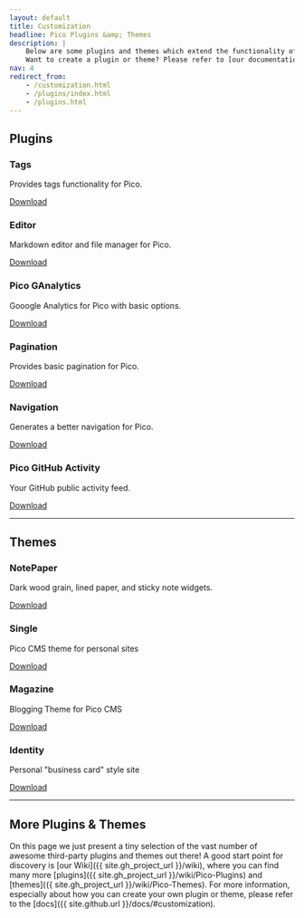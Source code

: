```yaml
---
layout: default
title: Customization
headline: Pico Plugins &amp; Themes
description: |
    Below are some plugins and themes which extend the functionality of Pico and make it even more awesome.<br />
    Want to create a plugin or theme? Please refer to [our documentation](/docs/#plugins)!
nav: 4
redirect_from:
    - /customization.html
    - /plugins/index.html
    - /plugins.html
---
```


## Plugins

<div class="one-third">
    <h3>Tags</h3>
    <p>Provides tags functionality for Pico.</p>
    <p><a href="https://github.com/PontusHorn/Pico-Tags" class="button" target="_blank">Download</a></p>
</div>
<div class="one-third">
    <h3>Editor</h3>
    <p>Markdown editor and file manager for Pico.</p>
    <p><a href="https://github.com/theshka/Pico-Editor-Plugin" class="button" target="_blank">Download</a></p>
</div>
<div class="one-third last">
    <h3>Pico GAnalytics</h3>
    <p>Gooogle Analytics for Pico with basic options. </p>
    <p><a href="https://github.com/bricebou/pico_ganalytics" class="button" target="_blank">Download</a></p>
</div>
<div class="clear"></div>

<div class="one-third">
    <h3>Pagination</h3>
    <p>Provides basic pagination for Pico.</p>
    <p><a href="https://github.com/rewdy/Pico-Pagination" class="button" target="_blank">Download</a></p>
</div>
<div class="one-third">
    <h3>Navigation</h3>
    <p>Generates a better navigation for Pico.</p>
    <p><a href="https://github.com/ahmet2106/pico-navigation" class="button" target="_blank">Download</a></p>
</div>
<div class="one-third last">
    <h3>Pico GitHub Activity</h3>
    <p>Your GitHub public activity feed.</p>
    <p><a href="https://github.com/theshka/pico_githubactivity" class="button" target="_blank">Download</a></p>
</div>
<div class="clear"></div>

---

## Themes

<div class="one-third">
    <h3>NotePaper</h3>
    <p>Dark wood grain, lined paper, and sticky note widgets.</p>
    <p><a href="https://github.com/smcdougall/NotePaper" class="button" target="_blank">Download</a></p>
</div>
<div class="one-third">
    <h3>Single</h3>
    <p>Pico CMS theme for personal sites</p>
    <p><a href="https://github.com/BesrourMS/single" class="button" target="_blank">Download</a></p>
</div>
<div class="one-third last">
    <h3>Magazine</h3>
    <p>Blogging Theme for Pico CMS </p>
    <p><a href="https://github.com/BesrourMS/magazine" class="button" target="_blank">Download</a></p>
</div>
<div class="clear"></div>

<div class="one-third last">
    <h3>Identity</h3>
    <p>Personal "business card" style site</p>
    <p><a href="https://github.com/BesrourMS/Identity" class="button" target="_blank">Download</a></p>
</div>
<div class="clear"></div>

---

## More Plugins & Themes

On this page we just present a tiny selection of the vast number of awesome third-party plugins and themes out there! A good start point for discovery is [our Wiki]({{ site.gh_project_url }}/wiki), where you can find many more [plugins]({{ site.gh_project_url }}/wiki/Pico-Plugins) and [themes]({{ site.gh_project_url }}/wiki/Pico-Themes). For more information, especially about how you can create your own plugin or theme, please refer to the [docs]({{ site.github.url }}/docs/#customization).
